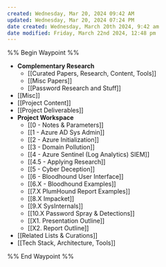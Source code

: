 ```yaml
---
created: Wednesday, Mar 20, 2024 09:42 AM
updated: Wednesday, Mar 20, 2024 07:24 PM
date created: Wednesday, March 20th 2024, 9:42 am
date modified: Friday, March 22nd 2024, 12:48 pm
---
```


%% Begin Waypoint %%
- **Complementary Research**
	- [[Curated Papers, Research, Content, Tools]]
	- [[Misc Papers]]
	- [[Password Research and Stuff]]
- [[Misc]]
- [[Project Content]]
- [[Project Deliverables]]
- **Project Workspace**
	- [[0 - Notes & Parameters]]
	- [[1 - Azure AD Sys Admin]]
	- [[2 - Azure Initialization]]
	- [[3 - Domain Pollution]]
	- [[4 - Azure Sentinel (Log Analytics) SIEM]]
	- [[4.5 - Applying Research]]
	- [[5 - Cyber Deception]]
	- [[6 - Bloodhound User Interface]]
	- [[6.X - Bloodhound Examples]]
	- [[7.X PlumHound Report Examples]]
	- [[8.X Impacket]]
	- [[9.X SysInternals]]
	- [[10.X Password Spray & Detections]]
	- [[X1. Presentation Outline]]
	- [[X2. Report Outline]]
- [[Related Lists & Curations]]
- [[Tech Stack, Architecture, Tools]]

%% End Waypoint %%
